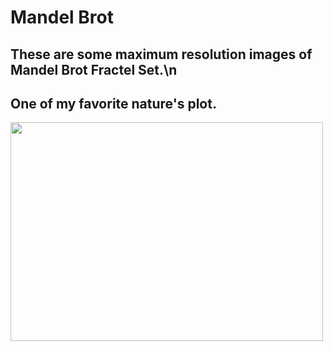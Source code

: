 # Mandel Brot

## These are some maximum resolution images of Mandel Brot Fractel Set.\n

## One of my favorite nature's plot.

<img height='350px' width='500px' src='https://user-images.githubusercontent.com/46626425/61553131-57a87a00-aa77-11e9-8108-3da4a71bd081.png'>
